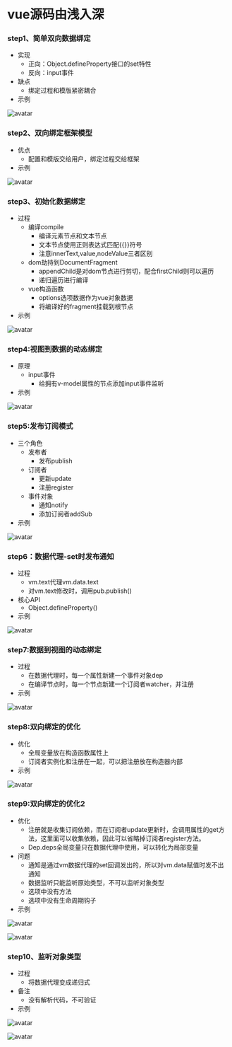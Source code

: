 # vue源码由浅入深
### step1、简单双向数据绑定
+ 实现
    + 正向：Object.defineProperty接口的set特性
    + 反向：input事件
+ 缺点
    + 绑定过程和模版紧密耦合
+ 示例

![avatar](./images/1.png)
### step2、双向绑定框架模型
+ 优点
    + 配置和模版交给用户，绑定过程交给框架
+ 示例

![avatar](./images/2.png)

### step3、初始化数据绑定
+ 过程
    + 编译compile
        + 编译元素节点和文本节点
        + 文本节点使用正则表达式匹配{{}}符号
        + 注意innerText,value,nodeValue三者区别
    + dom劫持到DocumentFragment
        + appendChild是对dom节点进行剪切，配合firstChild则可以遍历
        + 递归遍历进行编译
    + vue构造函数
        + options选项数据作为vue对象数据
        + 将编译好的fragment挂载到根节点
+ 示例

![avatar](./images/3.png)

### step4:视图到数据的动态绑定
+ 原理
    + input事件
        + 给拥有v-model属性的节点添加input事件监听
+ 示例

![avatar](./images/4.png)

### step5:发布订阅模式
+ 三个角色
    + 发布者
        + 发布publish
    + 订阅者
        + 更新update
        + 注册register
    + 事件对象
        + 通知notify
        + 添加订阅者addSub
+ 示例

![avatar](./images/5.png)
### step6：数据代理-set时发布通知
+ 过程
    + vm.text代理vm.data.text
    + 对vm.text修改时，调用pub.publish()
+ 核心API
    + Object.defineProperty()
+ 示例

![avatar](./images/6.png)
### step7:数据到视图的动态绑定
+ 过程
    + 在数据代理时，每一个属性新建一个事件对象dep
    + 在编译节点时，每一个节点新建一个订阅者watcher，并注册
+ 示例

![avatar](./images/7.png)

### step8:双向绑定的优化
+ 优化
    + 全局变量放在构造函数属性上
    + 订阅者实例化和注册在一起，可以把注册放在构造器内部
+ 示例

![avatar](./images/8.png)

### step9:双向绑定的优化2
+ 优化
    + 注册就是收集订阅依赖，而在订阅者update更新时，会调用属性的get方法，这里面可以收集依赖，因此可以省略掉订阅者register方法。
    + Dep.deps全局变量只在数据代理中使用，可以转化为局部变量
+ 问题
    + 通知是通过vm数据代理的set回调发出的，所以对vm.data赋值时发不出通知
    + 数据监听只能监听原始类型，不可以监听对象类型
    + 选项中没有方法
    + 选项中没有生命周期钩子
+ 示例

![avatar](./images/9.png)

![avatar](./images/10.png)

### step10、监听对象类型
+ 过程
    + 将数据代理变成递归式
+ 备注
    + 没有解析代码，不可验证
+ 示例

![avatar](./images/11.png)

![avatar](./images/12.png)
